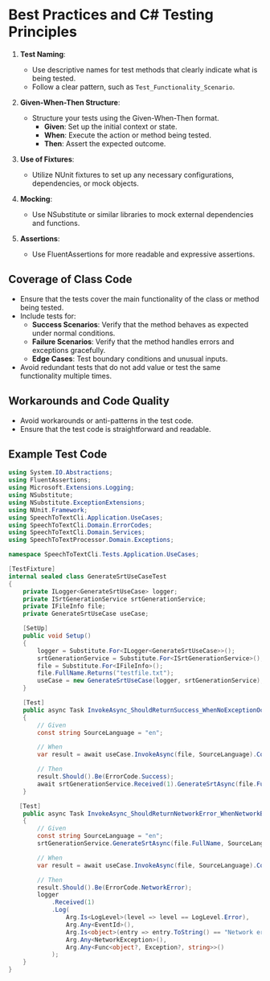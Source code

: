 # Best Practices and C# Testing Principles

1. **Test Naming**:
   - Use descriptive names for test methods that clearly indicate what is being tested.
   - Follow a clear pattern, such as `Test_Functionality_Scenario`.

2. **Given-When-Then Structure**:
   - Structure your tests using the Given-When-Then format.
     - **Given**: Set up the initial context or state.
     - **When**: Execute the action or method being tested.
     - **Then**: Assert the expected outcome.

3. **Use of Fixtures**:
   - Utilize NUnit fixtures to set up any necessary configurations, dependencies, or mock objects.

4. **Mocking**:
   - Use NSubstitute or similar libraries to mock external dependencies and functions.

5. **Assertions**:
   - Use FluentAssertions for more readable and expressive assertions.

## Coverage of Class Code

- Ensure that the tests cover the main functionality of the class or method being tested.
- Include tests for:
  - **Success Scenarios**: Verify that the method behaves as expected under normal conditions.
  - **Failure Scenarios**: Verify that the method handles errors and exceptions gracefully.
  - **Edge Cases**: Test boundary conditions and unusual inputs.
- Avoid redundant tests that do not add value or test the same functionality multiple times.

## Workarounds and Code Quality

- Avoid workarounds or anti-patterns in the test code.
- Ensure that the test code is straightforward and readable.

## Example Test Code

```csharp
using System.IO.Abstractions;
using FluentAssertions;
using Microsoft.Extensions.Logging;
using NSubstitute;
using NSubstitute.ExceptionExtensions;
using NUnit.Framework;
using SpeechToTextCli.Application.UseCases;
using SpeechToTextCli.Domain.ErrorCodes;
using SpeechToTextCli.Domain.Services;
using SpeechToTextProcessor.Domain.Exceptions;

namespace SpeechToTextCli.Tests.Application.UseCases;

[TestFixture]
internal sealed class GenerateSrtUseCaseTest
{
    private ILogger<GenerateSrtUseCase> logger;
    private ISrtGenerationService srtGenerationService;
    private IFileInfo file;
    private GenerateSrtUseCase useCase;

    [SetUp]
    public void Setup()
    {
        logger = Substitute.For<ILogger<GenerateSrtUseCase>>();
        srtGenerationService = Substitute.For<ISrtGenerationService>();
        file = Substitute.For<IFileInfo>();
        file.FullName.Returns("testfile.txt");
        useCase = new GenerateSrtUseCase(logger, srtGenerationService);
    }

    [Test]
    public async Task InvokeAsync_ShouldReturnSuccess_WhenNoExceptionOccursAsync()
    {
        // Given
        const string SourceLanguage = "en";

        // When
        var result = await useCase.InvokeAsync(file, SourceLanguage).ConfigureAwait(false);

        // Then
        result.Should().Be(ErrorCode.Success);
        await srtGenerationService.Received(1).GenerateSrtAsync(file.FullName, SourceLanguage).ConfigureAwait(false);
    }

   [Test]
    public async Task InvokeAsync_ShouldReturnNetworkError_WhenNetworkExceptionOccursAsync()
    {
        // Given
        const string SourceLanguage = "en";
        srtGenerationService.GenerateSrtAsync(file.FullName, SourceLanguage).ThrowsAsync(new NetworkException());

        // When
        var result = await useCase.InvokeAsync(file, SourceLanguage).ConfigureAwait(false);

        // Then
        result.Should().Be(ErrorCode.NetworkError);
        logger
            .Received(1)
            .Log(
                Arg.Is<LogLevel>(level => level == LogLevel.Error),
                Arg.Any<EventId>(),
                Arg.Is<object>(entry => entry.ToString() == "Network error occurred."),
                Arg.Any<NetworkException>(),
                Arg.Any<Func<object?, Exception?, string>>()
            );
    }
}
```
